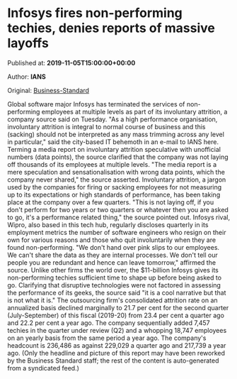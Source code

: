 
# Infosys fires non-performing techies, denies reports of massive layoffs

Published at: **2019-11-05T15:00:00+00:00**

Author: **IANS**

Original: [Business-Standard](https://www.business-standard.com/article/companies/infosys-fires-non-performing-techies-denies-reports-of-massive-layoffs-119110501648_1.html)

Global software major Infosys has terminated the services of non-performing employees at multiple levels as part of its involuntary attrition, a company source said on Tuesday.
"As a high performance organisation, involuntary attrition is integral to normal course of business and this (sacking) should not be interpreted as any mass trimming across any level in particular," said the city-based IT behemoth in an e-mail to IANS here.
Terming a media report on involuntary attrition speculative with unofficial numbers (data points), the source clarified that the company was not laying off thousands of its employees at multiple levels.
"The media report is a mere speculation and sensationalisation with wrong data points, which the company never shared," the source asserted.
Involuntary attrition, a jargon used by the companies for firing or sacking employees for not measuring up to its expectations or high standards of performance, has been taking place at the company over a few quarters.
"This is not laying off, if you don't perform for two years or two quarters or whatever then you are asked to go, it's a performance related thing," the source pointed out.
Infosys rival, Wipro, also based in this tech hub, regularly discloses quarterly in its employment metrics the number of software engineers who resign on their own for various reasons and those who quit involuntarily when they are found non-performing.
"We don't hand over pink slips to our employees. We can't share the data as they are internal processes. We don't tell our people you are redundant and hence can leave tomorrow," affirmed the source.
Unlike other firms the world over, the $11-billion Infosys gives its non-performing techies sufficient time to shape up before being asked to go.
Clarifying that disruptive technologies were not factored in assessing the performance of its geeks, the source said "it is a cool narrative but that is not what it is."
The outsourcing firm's consolidated attrition rate on an annualized basis declined marginally to 21.7 per cent for the second quarter (July-September) of this fiscal (2019-20) from 23.4 per cent a quarter ago and 22.2 per cent a year ago.
The company sequentially added 7,457 techies in the quarter under review (Q2) and a whopping 18,747 employees on an yearly basis from the same period a year ago.
The company's headcount is 236,486 as against 229,029 a quarter ago and 217,739 a year ago.
(Only the headline and picture of this report may have been reworked by the Business Standard staff; the rest of the content is auto-generated from a syndicated feed.)
